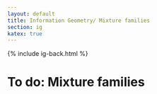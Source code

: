 ```yaml
---
layout: default
title: Information Geometry/ Mixture families
section: ig
katex: true
---
```


{% include ig-back.html %}

# To do: Mixture families
